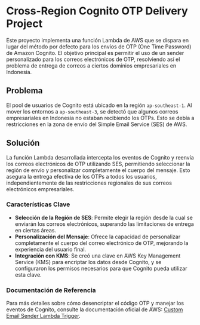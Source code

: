 # Cross-Region Cognito OTP Delivery Project

Este proyecto implementa una función Lambda de AWS que se dispara en lugar del método por defecto para los envíos de OTP (One Time Password) de Amazon Cognito. El objetivo principal es permitir el uso de un sender personalizado para los correos electrónicos de OTP, resolviendo así el problema de entrega de correos a ciertos dominios empresariales en Indonesia.

## Problema

El pool de usuarios de Cognito está ubicado en la región `ap-southeast-1`. Al mover los entornos a `ap-southeast-3`, se detectó que algunos correos empresariales en Indonesia no estaban recibiendo los OTPs. Esto se debía a restricciones en la zona de envío del Simple Email Service (SES) de AWS.

## Solución

La función Lambda desarrollada intercepta los eventos de Cognito y reenvía los correos electrónicos de OTP utilizando SES, permitiendo seleccionar la región de envío y personalizar completamente el cuerpo del mensaje. Esto asegura la entrega efectiva de los OTPs a todos los usuarios, independientemente de las restricciones regionales de sus correos electrónicos empresariales.

### Características Clave

- **Selección de la Región de SES**: Permite elegir la región desde la cual se enviarán los correos electrónicos, superando las limitaciones de entrega en ciertas áreas.
- **Personalización del Mensaje**: Ofrece la capacidad de personalizar completamente el cuerpo del correo electrónico de OTP, mejorando la experiencia del usuario final.
- **Integración con KMS**: Se creó una clave en AWS Key Management Service (KMS) para encriptar los datos desde Cognito, y se configuraron los permisos necesarios para que Cognito pueda utilizar esta clave.

### Documentación de Referencia

Para más detalles sobre cómo desencriptar el código OTP y manejar los eventos de Cognito, consulte la documentación oficial de AWS: [Custom Email Sender Lambda Trigger](https://docs.aws.amazon.com/cognito/latest/developerguide/user-pool-lambda-custom-email-sender.html).
